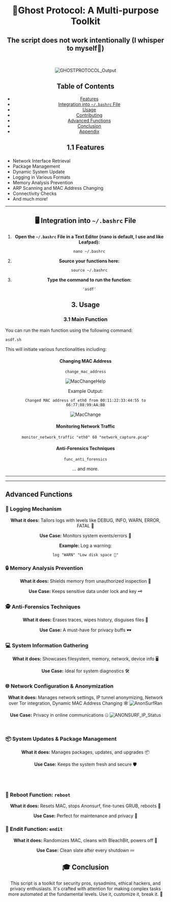 # <p align="center">👻Ghost Protocol: A Multi-purpose Toolkit</p>
<div align="center">

## The script does not work intentionally (I whisper to myself🥴)
<br>


![GHOSTPROTOCOL_Output](https://github.com/TreadSoftly/Projects/assets/121847455/a3d73e9e-a63c-4987-915b-8ed49e8ae871)

## Table of Contents

- [Features](#features)
- [Integration into `~/.bashrc` File](#integration)
- [Usage](#usage)
- [Contributing](#contributing)
- [Advanced Functions](#advanced-functions)
- [Conclusion](#conclusion)
- [Appendix](#appendix)

</div>

## <a name="features"></a><p align="center">1.1 Features</p>

- Network Interface Retrieval
- Package Management
- Dynamic System Update
- Logging in Various Formats
- Memory Analysis Prevention
- ARP Scanning and MAC Address Changing
- Connectivity Checks
- And much more!

---

## <a name="integration"></a><p align="center">🖥️ Integration into `~/.bashrc` File</p>
<div align="center">

1. **Open the `~/.bashrc` File in a Text Editor (nano is default, I use and like Leafpad):**
   ```
   nano ~/.bashrc
   ```

2. **Source your functions here:**
   ```
   source ~/.bashrc
   ```

3. **Type the command to run the function:**
   ```
   'asdf'
   ```

</div>

## <a name="usage"></a><p align="center">3. Usage</p>

### <p align="center">3.1 Main Function</p>

You can run the main function using the following command:

```
asdf.sh
```

This will initiate various functionalities including:

<div align="center">

#### Changing MAC Address

```
change_mac_address
```
![MacChangeHelp](https://github.com/TreadSoftly/Projects/assets/121847455/70a4b577-2e4d-4013-bb73-23bd5581989a)


Example Output:

```
Changed MAC address of eth0 from 00:11:22:33:44:55 to 66:77:88:99:AA:BB
```
![MacChange](https://github.com/TreadSoftly/Projects/assets/121847455/a67639e3-b431-45e2-821b-d457afa72b28)


#### Monitoring Network Traffic

```
monitor_network_traffic "eth0" 60 "network_capture.pcap"
```

#### Anti-Forensics Techniques

```
func_anti_forensics
```

... and more.

</div>

---

---

## <a name="advanced-functions"></a> Advanced Functions

### 📝 Logging Mechanism

<div align="center">

**What it does:** Tailors logs with levels like DEBUG, INFO, WARN, ERROR, FATAL 📜

**Use Case:** Monitors system events/errors 🔎

**Example:** Log a warning:
  ```
  log "WARN" "Low disk space 🚨"
  ```

</div>

### 🔒 Memory Analysis Prevention
<div align="center">

**What it does:** Shields memory from unauthorized inspection 🔐

**Use Case:** Keeps sensitive data under lock and key 🗝️

</div>

### 🕵️ Anti-Forensics Techniques
<div align="center">

**What it does:** Erases traces, wipes history, disguises files 🧹

**Use Case:** A must-have for privacy buffs 🕶️

</div>

### 💻 System Information Gathering
<div align="center">

**What it does:** Showcases filesystem, memory, network, device info 🖥️

**Use Case:** Ideal for system diagnostics 🛠️

</div>

### 🌐 Network Configuration & Anonymization
<div align="center">

**What it does:** Manages network settings, IP tunnel anonymizing, Network over Tor integration, Dynamic MAC Address Changing 🕸️
![AnonSurfRan](https://github.com/TreadSoftly/Projects/assets/121847455/d9092e8d-0de6-48e0-bdf6-a3711e58ab52)


**Use Case:** Privacy in online communications 🤐
![ANONSURF_IP_Status](https://github.com/TreadSoftly/Projects/assets/121847455/d2e4d84e-cf22-4241-b9f2-5d88568961c4)



</div>
<br>

### 📦 System Updates & Package Management
<div align="center">

**What it does:** Manages packages, updates, and upgrades 📦

**Use Case:** Keeps the system fresh and secure 🛡️

</div>
<br>
<br>

### 🔄 Reboot Function: `reboot`
<div align="center">

**What it does:** Resets MAC, stops Anonsurf, fine-tunes GRUB, reboots 🔄

**Use Case:** Perfect for maintenance and privacy 🧽

</div>

### 🛑 Endit Function: `endit`
<div align="center">

**What it does:** Randomizes MAC, cleans with BleachBit, powers off 🚫

**Use Case:** Clean slate after every shutdown 💤

</div>

## <a name="conclusion"></a><p align="center">🎓 Conclusion</p>
<div align="center">

This script is a toolkit for security pros, sysadmins, ethical hackers, and privacy enthusiasts. It's crafted with attention for making complex tasks more automated at the fundamental levels. Use it, customize it, break it. 🚀

</div>


